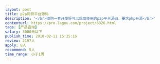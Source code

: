 ```yaml
---                
layout: post       
title: p2p网贷平台源码           
description: '</br>收购一套开发好可以现成使用的p2p平台源码，要求php开源</br>'     
contenturl: https://pro.lagou.com/project/6326.html      
tags: [产品咨询]            
salary: 3000元以下          
publish_time: 2018-02-11 15:35:16         
review: 2197人                   
apply: 8人                   
recommend: 5人                   
time_range: 小于1周              
---                 
```

